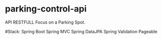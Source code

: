 # parking-control-api
API RESTFULL
Focus on a Parking Spot.

#Stack:
Spring Boot
Spring MVC
Spring DataJPA
Spring Validation
Pageable
